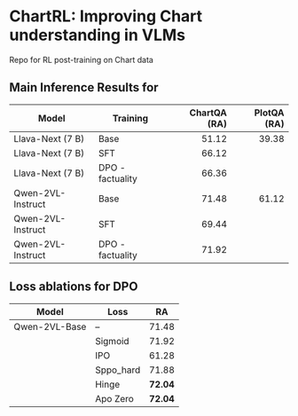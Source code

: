 # ChartRL: Improving Chart understanding in VLMs 

Repo for RL post-training on Chart data

## Main Inference Results for 

| Model                     | Training  | ChartQA (RA) | PlotQA (RA) |
|---------------------------|-----------|-------------:|------------:|
| Llava-Next (7 B)          | Base      | 51.12        | 39.38       |
| Llava-Next (7 B)          | SFT       | 66.12        |             |
| Llava-Next (7 B)          | DPO - factuality| 66.36  |             |
| Qwen-2VL-Instruct         | Base      | 71.48        | 61.12       |
| Qwen-2VL-Instruct         | SFT       | 69.44        |             |
| Qwen-2VL-Instruct         | DPO - factuality| 71.92  |             |

## Loss ablations for DPO

| Model          | Loss       | RA    |
|----------------|------------|-------|
| Qwen-2VL-Base  | –          | 71.48 |
|                | Sigmoid    | 71.92 |
|                | IPO        | 61.28 |
|                | Sppo_hard  | 71.88 |
|                | Hinge      | **72.04** |
|                | Apo Zero   | **72.04** |



